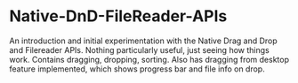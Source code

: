 Native-DnD-FileReader-APIs
==========================

An introduction and initial experimentation with the Native Drag and Drop and Filereader APIs. Nothing particularly useful, just seeing how things work. Contains dragging, dropping, sorting. Also has dragging from desktop feature implemented, which shows progress bar and file info on drop.
